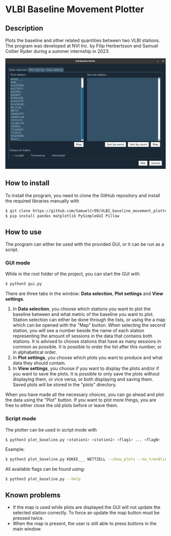 # VLBI Baseline Movement Plotter

## Description

Plots the baseline and other related quantities between two VLBI stations. The program was developed at NVI Inc. by Filip Herbertsson and Samuel Collier Ryder during a summer internship in 2023.

![](resources/gui_image.png "Image of the GUI")


## How to install

To install the program, you need to clone the GitHub repository and install the required libraries manually with

```bash
$ git clone https://github.com/SamuelCr99/VLBI_baseline_movement_plotter.git
$ pip install pandas matplotlib PySimpleGUI Pillow
```

## How to use

The program can either be used with the provided GUI, or it can be run as a script.

### GUI mode

While in the root folder of the project, you can start the GUI with

```bash
$ python3 gui.py
```

There are three tabs in the window: __Data selection__, __Plot settings__ and __View settings__.

1. In __Data selection__, you choose which stations you want to plot the baseline between and what metric of the baseline you want to plot. Station selection can either be done through the lists, or using the a map which can be opened with the "Map" button. When selecting the second station, you will see a number beside the name of each station representing the amount of sessions in the data that contains both stations. It is advised to choose stations that have as many sessions in common as possible. It is possible to order the list after this number, or in alphabetical order.
2. In __Plot settings__, you choose which plots you want to produce and what data they should contain.
3. In __View settings__, you choose if you want to display the plots and/or if you want to save the plots. It is possible to only save the plots without displaying them, or vice versa, or both displaying and saving them. Saved plots will be stored in the "plots" directory.

When you have made all the necessary choices, you can go ahead and plot the data using the "Plot" button. If you want to plot more things, you are free to either close the old plots before or leave them.

### Script mode

The plotter can be used in script mode with

```bash
$ python3 plot_baseline.py <station1> <station2> <flag1> ... <flagN>
```

 Example: 
 ```bash
$ python3 plot_baseline.py KOKEE___ WETTZELL --show_plots --no_trendline
 ```
 
 All available flags can be found using: 
 ```bash
 $ python3 plot_baseline.py --help 
 ```

 ## Known problems
* If the map is used while plots are displayed the GUI will not update the selected station correctly. To force an update the map button must be pressed twice. 
* When the map is present, the user is still able to press buttons in the main window.